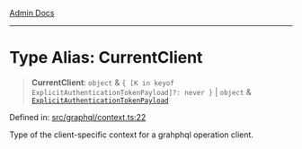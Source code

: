 [Admin Docs](/)

***

# Type Alias: CurrentClient

> **CurrentClient**: `object` & `{ [K in keyof ExplicitAuthenticationTokenPayload]?: never }` \| `object` & [`ExplicitAuthenticationTokenPayload`](ExplicitAuthenticationTokenPayload.md)

Defined in: [src/graphql/context.ts:22](https://github.com/syedali237/talawa-api/blob/691786dc98e76819737c41ef0af34983792105fd/src/graphql/context.ts#L22)

Type of the client-specific context for a grahphql operation client.
